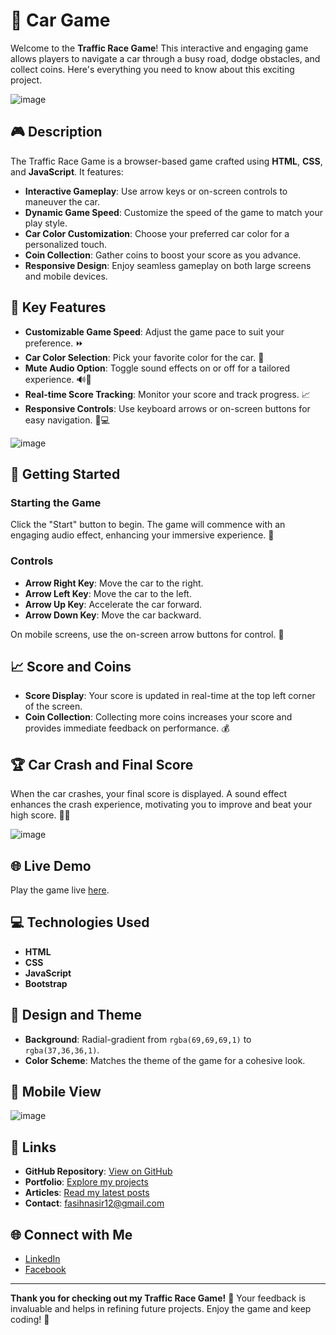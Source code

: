 # 🚗 Car Game

Welcome to the **Traffic Race Game**! This interactive and engaging game allows players to navigate a car through a busy road, dodge obstacles, and collect coins. Here's everything you need to know about this exciting project.

![image](https://github.com/user-attachments/assets/fa00aa54-1148-4a05-9242-a3f3ac99c9c6)

## 🎮 Description

The Traffic Race Game is a browser-based game crafted using **HTML**, **CSS**, and **JavaScript**. It features:

- **Interactive Gameplay**: Use arrow keys or on-screen controls to maneuver the car.
- **Dynamic Game Speed**: Customize the speed of the game to match your play style.
- **Car Color Customization**: Choose your preferred car color for a personalized touch.
- **Coin Collection**: Gather coins to boost your score as you advance.
- **Responsive Design**: Enjoy seamless gameplay on both large screens and mobile devices.

## 🌟 Key Features

- **Customizable Game Speed**: Adjust the game pace to suit your preference. ⏩
- **Car Color Selection**: Pick your favorite color for the car. 🎨
- **Mute Audio Option**: Toggle sound effects on or off for a tailored experience. 🔊🚫
- **Real-time Score Tracking**: Monitor your score and track progress. 📈
- **Responsive Controls**: Use keyboard arrows or on-screen buttons for easy navigation. 📱💻

![image](https://github.com/user-attachments/assets/26061eaf-b359-46b2-85de-42238471acc5)

## 🚀 Getting Started

### Starting the Game

Click the "Start" button to begin. The game will commence with an engaging audio effect, enhancing your immersive experience. 🎵

### Controls

- **Arrow Right Key**: Move the car to the right.
- **Arrow Left Key**: Move the car to the left.
- **Arrow Up Key**: Accelerate the car forward.
- **Arrow Down Key**: Move the car backward.

On mobile screens, use the on-screen arrow buttons for control. 📲

## 📈 Score and Coins

- **Score Display**: Your score is updated in real-time at the top left corner of the screen.
- **Coin Collection**: Collecting more coins increases your score and provides immediate feedback on performance. 💰

## 🏆 Car Crash and Final Score

When the car crashes, your final score is displayed. A sound effect enhances the crash experience, motivating you to improve and beat your high score. 🚗💥

![image](https://github.com/user-attachments/assets/a90a93fb-73fa-4aa0-a1dd-1906b06c2b1f)


## 🌐 Live Demo

Play the game live [here](https://fasih-nasircargame.netlify.app/).

## 💻 Technologies Used

- **HTML**
- **CSS**
- **JavaScript**
- **Bootstrap**

## 🎨 Design and Theme

- **Background**: Radial-gradient from `rgba(69,69,69,1)` to `rgba(37,36,36,1)`.
- **Color Scheme**: Matches the theme of the game for a cohesive look.

## 🔗 Mobile View
![image](https://github.com/user-attachments/assets/3f8ef3a0-4b46-47e5-85b3-24a46b4c5334)


## 🔗 Links

- **GitHub Repository**: [View on GitHub](https://github.com/fasih-nasir/jsproject26)
- **Portfolio**: [Explore my projects](https://fasih-nasirall.netlify.app/)
- **Articles**: [Read my latest posts](https://fasihnasirportfolio.netlify.app/)
- **Contact**: [fasihnasir12@gmail.com](mailto:fasihnasir12@gmail.com)

## 🌐 Connect with Me

- [LinkedIn](https://www.linkedin.com/in/fasih-nasir-830959252/)
- [Facebook](https://www.facebook.com/profile.php?id=61550661127214)

---

**Thank you for checking out my Traffic Race Game!** 🎉 Your feedback is invaluable and helps in refining future projects. Enjoy the game and keep coding! 🚀

